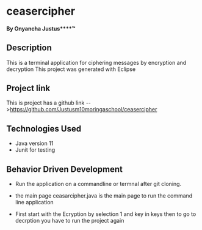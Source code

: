 # ceasercipher
#### By Onyancha Justus****&trade;

## Description
This is a terminal application for ciphering messages by encryption and decryption
This project was generated with Eclipse 

## Project link
  This is project has a github link -->https://github.com/Justusm10moringaschool/ceasercipher

 

  ## Technologies Used
* Java version 11
* Junit for testing



## Behavior Driven Development
* Run the application on a commandline or termnal after git cloning.
* the main page ceasarcipher.java is the main page to run the command line application

* First start with the Ecryption by selection 1 and key in keys then to go to decrption you have to run the project again

